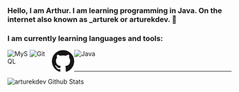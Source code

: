 ### Hello, I am Arthur. I am learning programming in Java. On the internet also known as _arturek or arturekdev. 👋


### I am currently learning languages and tools:

<img align="left" alt="MySQL" width="50px" src="https://icons-for-free.com/iconfiles/png/512/development+logo+mysql+icon-1320184807686758112.png" />
<img align="left" alt="Git" width="50px" src="https://cdn.iconscout.com/icon/free/png-256/git-16-1175195.png" />
<img align="left" alt="GitHub" width="50px" src="https://raw.githubusercontent.com/github/explore/78df643247d429f6cc873026c0622819ad797942/topics/github/github.png" />
<img align="left" alt="Java" width="50px" src="https://cdn.iconscout.com/icon/free/png-512/java-43-569305.png" />

<br />
<br />

---


<img align="left" alt="arturekdev Github Stats" src="https://github-readme-stats.codestackr.vercel.app/api?username=arturekdev&show_icons=true&hide_border=true" />
